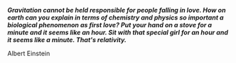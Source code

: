 _**Gravitation cannot be held responsible for people falling in love. How on earth can you explain in terms of chemistry and physics so important a biological phenomenon as first love? Put your hand on a stove for a minute and it seems like an hour. Sit with that special girl for an hour and it seems like a minute. That's relativity.**_

Albert Einstein
